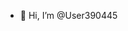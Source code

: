 - 👋 Hi, I’m @User390445
<!---
- 👀 I’m interested in Python, Bash, Web Development Frontend and Backend
- 🌱 I’m currently learning Backend with Python. 
--->
<!---
- 💞️ I’m looking to collaborate on ...
- 📫 How to reach me ...
--->

<!---
User390445/User390445 is a ✨ special ✨ repository because its `README.md` (this file) appears on your GitHub profile.
You can click the Preview link to take a look at your changes.
--->
